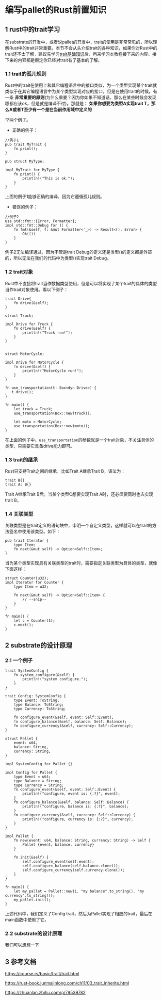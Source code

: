 # 编写pallet的Rust前置知识

## 1 rust中的trait学习
在substrate的开发中，或者说pallet的开发中，trait的使用是非常常见的，所以理解Rust中的trait非常重要。本节不会从头介绍trait的各种知识，如果你对Rust中的trait还不太了解，建议先学习[trait基础知识](https://course.rs/basic/trait/trait.html)后，再来学习本教程接下来的内容。接下来的内容都是假定你已经对trait有了基本的了解。

### 1.1 trait的孤儿规则
Rust中的trait在使用上和其它编程语言中的接口类似，为一个类型实现某个trait就类似于在其它编程语言中为某个类型实现对应的接口。但是在使用trait的时候，有一条 **非常重要的原则**(为什么重要？因为你如果不知道话，那么在某些时候会发现哪都应该ok，但是就是编译不过)，那就是：
**如果你想要为类型A实现trait T，那么A或者T至少有一个是在当前作用域中定义的**

举两个例子。
* 正确的例子：
```
//例子1
pub trait MyTrait {
    fn print();
}

pub struct MyType;

impl MyTrait for MyType {
    fn print() {
        println!("This is ok.");
    }
}
```
上面的例子1能够正确的编译，因为它遵循孤儿规则。

* 错误的例子：
```
//例子2
use std::fmt::{Error, Formatter};
impl std::fmt::Debug for () {
    fn fmt(&self, f: &mut Formatter<'_>) -> Result<(), Error> {
        Ok(())
    }
}
```
例子2无法编译通过，因为不管是trait Debug的定义还是类型()的定义都是外部的，所以无法在我们的代码中为类型()实现trait Debug。

### 1.2 trait对象
Rust中不直接将trait当作数据类型使用，但是可以将实现了某个trait的具体的类型当作trait对象使用。看以下例子：
```
trait Drive{
    fn drive(&self);
}

struct Truck;

impl Drive for Truck {
    fn drive(&self) {
        println!("Truck run!");
    }
}


struct MotorCycle;

impl Drive for MotorCycle {
    fn drive(&self) {
        println!("MotorCycle run!");
    }
}

fn use_transportation(t: Box<dyn Drive>) {
   t.drive(); 
}

fn main() {
    let truck = Truck;
    use_transportation(Box::new(truck));

    let moto = MotorCycle;
    use_transportation(Box::new(moto));
}
```
在上面的例子中，```use_transportation```的参数就是一个trait对象，不关注具体的类型，只需要它具备drive能力即可。

### 1.3 trait的继承
Rust只支持Trait之间的继承，比如Trait A继承Trait B，语法为：
```
trait B{}
trait A: B{}
```
Trait A继承Trait B后，当某个类型C想要实现Trait A时，还必须要同时也去实现trait B。

### 1.4 关联类型
关联类型是在trait定义的语句块中，申明一个自定义类型，这样就可以在trait的方法签名中使用该类型。如下：
```
pub trait Iterator {
    type Item;
    fn next(&mut self) -> Option<Self::Item>;
}
```
当为某个类型实现具有关联类型的trait时，需要指定关联类型为具体的类型，就像下面这样：
```
struct Counter(u32);
impl Iterator for Counter {
    type Item = u32;

    fn next(&mut self) -> Option<Self::Item> {
        // --snip--
    }
}

fn main() {
    let c = Counter(1);
    c.next();
}
```

## 2 substrate的设计原理

### 2.1 一个例子
```
trait SystemConfig {
    fn system_configure(&self) {
        println!("system configure.");
    }
}

trait Config: SystemConfig {
    type Event: ToString;
    type Balance: ToString;
    type Currency: ToString;

    fn configure_event(&self, event: Self::Event);
    fn configure_balance(&self, balance: Self::Balance);
    fn configure_currency(&self, currency: Self::Currency);
}

struct Pallet {
    event: u64,
    balance: String,
    currency: String,
}

impl SystemConfig for Pallet {}

impl Config for Pallet {
    type Event = u64;
    type Balance = String;
    type Currency = String;
    fn configure_event(&self, event: Self::Event) {
        println!("configure, event is: {:?}", event);
    }
    fn configure_balance(&self, balance: Self::Balance) {
        println!("configure, balance is: {:?}", balance);
    }
    fn configure_currency(&self, currency: Self::Currency) {
        println!("configure, currency is: {:?}", currency);
    }
}

impl Pallet {
    fn new(event: u64, balance: String, currency: String) -> Self {
        Pallet {event, balance, currency}
    }

    fn init(&self) {
        self.configure_event(self.event);
        self.configure_balance(self.balance.clone());
        self.configure_currency(self.currency.clone());
    }
}

fn main() {
    let my_pallet = Pallet::new(1, "my balance".to_string(), "my currency".to_string());
    my_pallet.init();
}
```
上述代码中，我们定义了Config trait，然后为Pallet实现了相应的trait，最后在main函数中使用了它。

### 2.2 substrate的设计原理
我们可以想想一下

## 3 参考文档

https://course.rs/basic/trait/trait.html

https://rust-book.junmajinlong.com/ch11/03_trait_inherite.html

https://zhuanlan.zhihu.com/p/79539782
